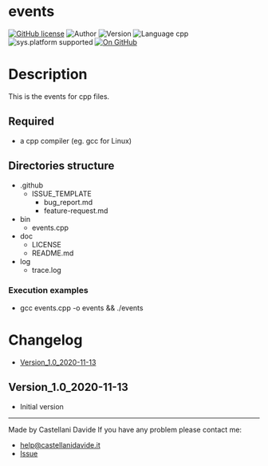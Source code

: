 # events
[![GitHub license](https://img.shields.io/badge/licence-GNU-green?style=flat)](https://github.com/CastellaniDavide/events/blob/master/LICENSE) ![Author](https://img.shields.io/badge/author-Castellani%20Davide-green?style=flat) ![Version](https://img.shields.io/badge/version-v01.01-blue?style=flat) ![Language cpp](https://img.shields.io/badge/language-cpp-yellowgreen?style=flat) ![sys.platform supported](https://img.shields.io/badge/OS%20platform%20supported-All-blue?style=flat) [![On GitHub](https://img.shields.io/badge/on%20GitHub-True-green?style=flat&logo=github)](https://github.com/CastellaniDavide/events)

# Description
This is the events for cpp files.

## Required
 - a cpp compiler (eg. gcc for Linux)
 

## Directories structure
 - .github
   - ISSUE_TEMPLATE
     - bug_report.md
     - feature-request.md
 - bin
	 - events.cpp
 - doc
   - LICENSE
   - README.md
 - log
	 - trace.log
   
### Execution examples
 - gcc events.cpp -o events && ./events

# Changelog
 - [Version_1.0_2020-11-13](#Version_10_2020-11-13)


## Version_1.0_2020-11-13
 - Initial version

---
Made by Castellani Davide 
If you have any problem please contact me:
- help@castellanidavide.it
- [Issue](https://github.com/CastellaniDavide/events/issues)
